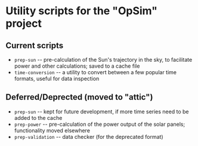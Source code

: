 # Utility scripts for the "OpSim" project

## Current scripts

* `prep-sun` -- pre-calculation of the Sun's trajectory in the sky, to facilitate power and other calculations; saved to a cache file
* `time-conversion` -- a utility to convert between a few popular time formats, useful for data inspection

## Deferred/Deprected (moved to "attic")

* `prep-sun` -- kept for future development, if more time series need to be added to the cache
* `prep-power` -- pre-calculation of the power output of the solar panels; functionality moved elsewhere
* `prep-validation` -- data checker (for the deprecated format)